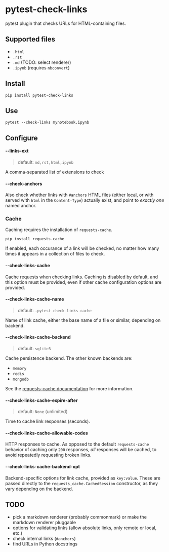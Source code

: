 # pytest-check-links

pytest plugin that checks URLs for HTML-containing files.

## Supported files

- `.html`
- `.rst`
- `.md` (TODO: select renderer)
- `.ipynb` (requires `nbconvert`)

## Install

    pip install pytest-check-links

## Use

    pytest --check-links mynotebook.ipynb

## Configure

#### --links-ext

> default: `md,rst,html,ipynb`

A comma-separated list of extensions to check

#### --check-anchors

Also check whether links with `#anchors` HTML files (either local, or with
served with `html` in the `Content-Type`) actually exist, and point to _exactly one_
named anchor.

### Cache

Caching requires the installation of `requests-cache`.

    pip install requests-cache

If enabled, each occurance of a link will be checked, no matter how many times
it appears in a collection of files to check.

#### --check-links-cache

Cache requests when checking links. Caching is disabled by default, and this option
must be provided, even if other cache configuration options are provided.

#### --check-links-cache-name

> default: `.pytest-check-links-cache`

Name of link cache, either the base name of a file or similar, depending on backend.

#### --check-links-cache-backend

> default: `sqlite3`

Cache persistence backend. The other known backends are:
- `memory`
- `redis`
- `mongodb`

See the [requests-cache documentation](https://requests-cache.readthedocs.io)
for more information.

#### --check-links-cache-expire-after

> default: `None` (unlimited)

Time to cache link responses (seconds).

#### --check-links-cache-allowable-codes

HTTP responses to cache. As opposed to the default `requests-cache` behavior
of caching only `200` responses, _all_ responses will be cached, to avoid repeatedly
requesting broken links.

#### --check-links-cache-backend-opt

Backend-specific options for link cache, provided as `key:value`. These are passed
directly to the `requests_cache.CachedSession` constructor, as they vary depending
on the backend.


## TODO

- pick a markdown renderer (probably commonmark) or make the markdown renderer pluggable
- options for validating links (allow absolute links, only remote or local, etc.)
- check internal links (`#anchors`)
- find URLs in Python docstrings
